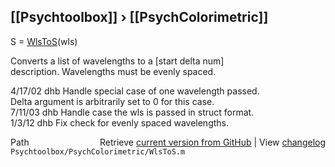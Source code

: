 ## [[Psychtoolbox]] &#8250; [[PsychColorimetric]]

S = [WlsToS](WlsToS)(wls)  
  
Converts a list of wavelengths to a [start delta num]  
description.  Wavelengths must be evenly spaced.  
  
4/17/02  dhb  Handle special case of one wavelength passed.  
              Delta argument is arbitrarily set to 0 for this case.  
7/11/03  dhb  Handle case the wls is passed in struct format.  
1/3/12   dhb  Fix check for evenly spaced wavelengths.   




<div class="code_header" style="text-align:right;">
  <span style="float:left;">Path&nbsp;&nbsp;</span> <span class="counter">Retrieve <a href=
  "https://raw.github.com/Psychtoolbox-3/Psychtoolbox-3/beta/Psychtoolbox/PsychColorimetric/WlsToS.m">current version from GitHub</a> | View <a href=
  "https://github.com/Psychtoolbox-3/Psychtoolbox-3/commits/beta/Psychtoolbox/PsychColorimetric/WlsToS.m">changelog</a></span>
</div>
<div class="code">
  <code>Psychtoolbox/PsychColorimetric/WlsToS.m</code>
</div>

